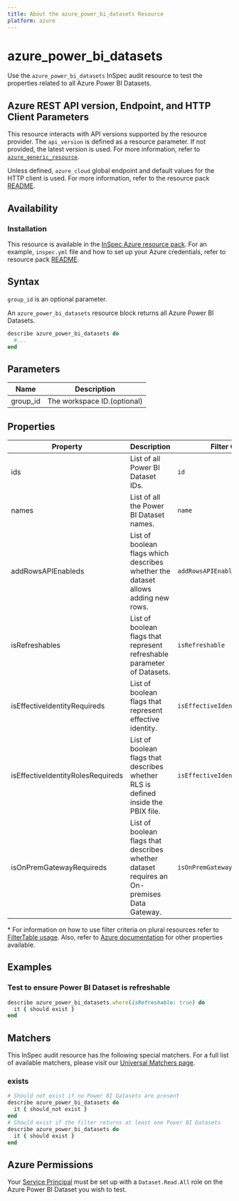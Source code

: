 ```yaml
---
title: About the azure_power_bi_datasets Resource
platform: azure
---
```


# azure_power_bi_datasets

Use the `azure_power_bi_datasets` InSpec audit resource to test the properties related to all Azure Power BI Datasets.

## Azure REST API version, Endpoint, and HTTP Client Parameters

This resource interacts with API versions supported by the resource provider. The `api_version` is defined as a resource parameter.
If not provided, the latest version is used. For more information, refer to [`azure_generic_resource`](azure_generic_resource.md).

Unless defined, `azure_cloud` global endpoint and default values for the HTTP client is used. For more information, refer to the resource pack [README](../../README.md).

## Availability

### Installation

This resource is available in the [InSpec Azure resource pack](https://github.com/inspec/inspec-azure). For an example, `inspec.yml` file and how to set up your Azure credentials, refer to resource pack [README](../../README.md#Service-Principal).

## Syntax

`group_id` is an optional parameter.

An `azure_power_bi_datasets` resource block returns all Azure Power BI Datasets.

```ruby
describe azure_power_bi_datasets do
  #...
end
```

## Parameters

| Name           | Description                                                                      |
|----------------|----------------------------------------------------------------------------------|
| group_id       | The workspace ID.(optional)                                                          |


## Properties

|Property                   | Description                                                            | Filter Criteria<superscript>*</superscript> |
|---------------------------|------------------------------------------------------------------------|------------------|
| ids                       | List of all Power BI Dataset IDs.                                      | `id`             |
| names                     | List of all the Power BI Dataset names.                                | `name`           |
| addRowsAPIEnableds        | List of boolean flags which describes whether the dataset allows adding new rows.| `addRowsAPIEnabled`|
| isRefreshables            | List of boolean flags that represent refreshable parameter of Datasets. | `isRefreshable` |
| isEffectiveIdentityRequireds | List of boolean flags that represent effective identity.             | `isEffectiveIdentityRequired` |
| isEffectiveIdentityRolesRequireds | List of boolean flags that describes whether RLS is defined inside the PBIX file. | `isEffectiveIdentityRolesRequired` |
| isOnPremGatewayRequireds | List of boolean flags that describes whether dataset requires an On-premises Data Gateway.| `isOnPremGatewayRequired` |



<superscript>*</superscript> For information on how to use filter criteria on plural resources refer to [FilterTable usage](https://github.com/inspec/inspec/blob/master/dev-docs/filtertable-usage.md).
Also, refer to [Azure documentation](https://docs.microsoft.com/en-us/rest/api/power-bi/datasets/get-datasets) for other properties available.

## Examples

### Test to ensure Power BI Dataset is refreshable

```ruby
describe azure_power_bi_datasets.where(isRefreshable: true) do
  it { should exist }
end
```

## Matchers

This InSpec audit resource has the following special matchers. For a full list of available matchers, please visit our [Universal Matchers page](https://www.inspec.io/docs/reference/matchers/).

### exists

```ruby
# Should not exist if no Power BI Datasets are present
describe azure_power_bi_datasets do
  it { should_not exist }
end
# Should exist if the filter returns at least one Power BI Datasets
describe azure_power_bi_datasets do
  it { should exist }
end
```

## Azure Permissions
Your [Service Principal](https://docs.microsoft.com/en-us/azure/azure-resource-manager/resource-group-create-service-principal-portal) must be set up with a `Dataset.Read.All` role on the Azure Power BI Dataset you wish to test.